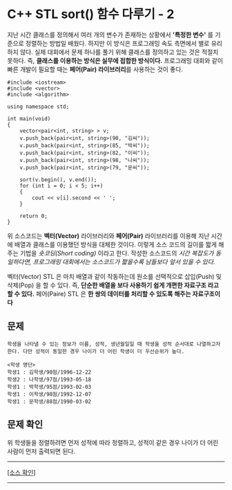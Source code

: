 # C++ STL sort() 함수 다루기 - 2

지난 시간 클래스를 정의해서 여러 개의 변수가 존재하는 상황에서 **'특정한 변수'** 를 기준으로 정렬하는 방법일 배웠다. 하지만 이 방식은 프로그래밍 속도 측면에서 별로 유리하지 않다. 실제 대회에서 문제 하나를 풀기 위해 클래스를 정의하고 있는 것은 적절치 못하다. 즉, **클래스를 이용하는 방식은 실무에 접합한 방식이다.** 프로그래밍 대회와 같이 빠른 개발이 필요할 때는 **페어(Pair) 라이브러리**를 사용하는 것이 좋다.

```
#include <iostream>
#include <vector>
#include <algorithm>

using namespace std;

int main(void)
{
    vector<pair<int, string> > v;
    v.push_back(pair<int, string>(90, "김씨"));
    v.push_back(pair<int, string>(85, "박씨"));
    v.push_back(pair<int, string>(82, "이씨"));
    v.push_back(pair<int, string>(98, "나씨"));
    v.push_back(pair<int, string>(79, "문씨"));

    sort(v.begin(), v.end());
    for (int i = 0; i < 5; i++)
    {
        cout << v[i].second << ' ';
    }

    return 0;
}
```

위 소스코드는 **벡터(Vector)** 라이브러리와 **페어(Pair)** 라이브러리를 이용해 지난 시간에 배열과 클래스를 이용했던 방식을 대체한 것이다. 이렇게 소스 코드의 길이를 짧게 해주는 기법을 *숏코딩(Short coding)* 이라고 한다. 작성한 소스코드의 *시간 복잡도가 동일하다면, 프로그래밍 대회에서는 소스코드가 짧을수록 남들보다 앞서 있을 수 있다.*

벡터(Vector) STL 은 마치 배열과 같이 작동하는데 원소를 선택적으로 삽입(Push) 및 삭제(Pop) 을 할 수 있다. 즉, **단순한 배열을 보다 사용하기 쉽게 개편한 자료구조 라고 할 수 있다.** 페어(Paire) STL 은 **한 쌍의 데이터를 처리할 수 있도록 해주는 자료구조이다**

## 문제

    학생을 나타낼 수 있는 정보가 이름, 성적, 생년월일일 때 학생을 성적 순서대로 나열하고자 한다. 다만 성적이 동일한 경우 나이가 더 어린 학생이 더 우선순위가 높다.

    <학생 명단>
    학생1 : 김학생/90점/1996-12-22
    학생2 : 나학생/97점/1993-05-18
    학생1 : 박학생/95점/1993-02-03
    학생1 : 이학생/90점/1992-12-07
    학생1 : 문학생/88점/1990-03-02

## 문제 확인

위 학생들을 정렬하려면 먼저 성적에 따라 정렬하고, 성적이 같은 경우 나이가 더 어린 사람이 먼저 출력되면 된다.

---

[[소스 확인]](https://github.com/flexboni/algorithm_c/blob/master/10강/stlSort.cpp)

---